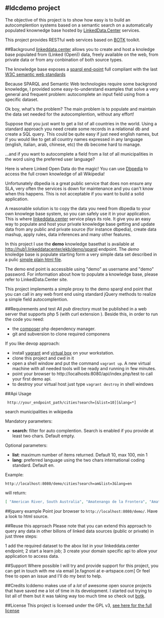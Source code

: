 #ldcdemo project
----------------

The objective of this project is to show how easy is to build an autocomplention systems based on a semantic search on a automatically 
populated knownedge base hosted by [LinkedData.Center](http://linkeddata.center/) services.

This project provides RESTful web services based on [BOTK](http://ontology.it/tools/botk) toolkit.

##Background
[linkeddata.center](http://linkeddata.center/) allows you to create and host a knoledge base populated from (Linked (Open)) data,
freely available on the web, from  private data or from any conbination of both source types.

The knowledge base exposes a [sparql end-point](http://www.w3.org/TR/sparql11-query/) full compliant with the last [W3C semantic web standards](http://www.w3.org/standards/semanticweb/)

Because SPARQL and Semantic Web technologies require some backgrond knowledge, I provided some easy-to-understand examples that solve a 
very general and frequent problem: autocomplete an input field using from a specific dataset.

Ok boy, what's the problem? 
The main problem is to populate and maintain the data set needed for the autocomplention, without any effort!

Suppose that you just want to get a list of all countries in the world. 
Using a standard approach you need create  some records in a relational db and create a SQL query.
This could be quite easy if just need english names, but if you would like to get all country 
names expressed in any language (english, italian, arab, chinese, etc) the db become hard to  manage.

...and if you want to autocomplete a field from a list of all municipalities in the word using the preferred user language?

Here is where Linked Open Data do the magic! You can use [Dbpedia](http://dbpedia.org) to access the full crown knowledge of all Wikipedia!

Unfortunately dbpedia is a great public service that does non ensure any SLA, very often the services is down for maintenance and you can't know when this happens.
This is not acceptable if you want to build a solid application.

A reasonable solution is to copy the data you need from dbpedia to your own knowlege base system, so you can safely use it in your application. 
This is where [linkeddata.center](http://linkeddata.center/) service plays its role. 
It give you an easy way to populate and host your private
knowledge base getting and update data from any public and private source (for instance dbpedia), 
create data mashup, apply rules, data inferences and many other features.

In this project I use the **demo** knowledge basethat is available at 
http://hub1.linkeddatacenter/ekb/demo/sparql endpoint.
The *demo* knoledge base is populate starting form a very simple data set described in a 
pulic [simple plain html file](http://demo.hub1.linkeddata.center/data/abox.html).

The demo end point is accessible using "demo" as username and "demo" password. 
For information about how to populate a knowledge base, please refer to LinkedData.Center site. 

This project implements a simple proxy to the demo sparql end point 
that you can call in any web front end using standard jQuery methods to realize a 
simple field autocomplention.

##Requirements and test
All *pub* directory must be published in a web server that supports php 5 (with curl extension ).
Beside this, in order to run the code you need:

  - the [composer](https://getcomposer.org/) php dependency manager.
  - git and subversion to clone required componens
  
If you like devop approach:

  - install [vagrant](https://docs.vagrantup.com/v2/installation/) and [virtual box](https://www.virtualbox.org/) on your workstation.
  - clone this project and cwd in it
  - open a shell window and put the command `vagrant up`. A new virtual machine with all needed tools will be ready and running in few minutes.
  - point your browser to http://localhosts:8080/api/index.php/test to call your first demo api.
  - to destroy your virtual host just type `vagrant destroy` in shell windows

##Api Usage
```
 http://your_endpoint_path/cities?search=[&list=10][&lang=*]
```
search municipalities in wikipedia

Mandatory parameters:
  - **search**: filter for auto complention. Search is enabled if you provide at least two chars.  Default empty.

Optional parameters:

  - **list**: maximum number of items returned. Default 10, max 100, min 1
  - **lang**: preferred language using the two chars international coding standard. Default en.

Example:

`http://localhost:8080/demo/cities?search=am&list=3&lang=en` 

will return:

```json
[ "American River, South Australia", "Amatenango de la Frontera", "Amatenango del Valle" ]
```

##jquery example
Point jour browser to `http://localhost:8080/demo/`. Have a look to html source.

##Reuse this approach
Please note that you can extend this approach to query any data in other billons of linked data sources
(public or private) in just three steps:

  1 add the required dataset to the abox list in your linkeddata.center endpoint;
  2 start a learn job; 
  3 create your domain specific api to allow your application to access data.

##Support
Where possible I will try and provide support for this project, you can get in touch with me via email [e.fagnoni at e-artspace.com]
Or feel free to open an issue and I'll do my best to help.

##Credits
lcddemo makes use of a *lot* of awesome open source projects that have saved me a lot of time in its development. I started out trying to list all of them but it was taking way too much time so check out
[botk](http://ontology.it/tools/botk).

##License
This project is licensed under the GPL v3, [see here for the full license](https://github.com/ecow/lcddemo/LICENSE)

